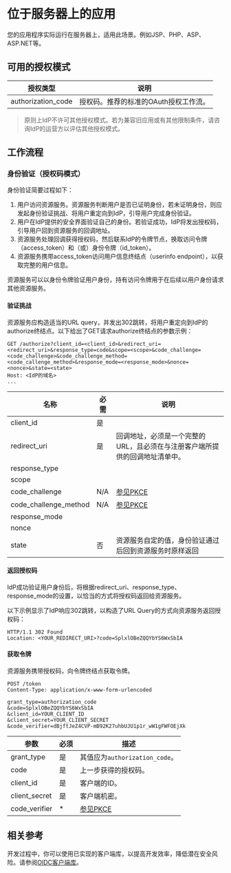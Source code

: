 # 位于服务器上的应用

您的应用程序实际运行在服务器上，适用此场景。例如JSP、PHP、ASP、ASP.NET等。

## 可用的授权模式

|授权类型|说明|
|---|---|
|authorization_code|授权码。推荐的标准的OAuth授权工作流。|

> 原则上IdP不许可其他授权模式。若为兼容旧应用或有其他限制条件，请咨询IdP的运营方以评估其他授权模式。

## 工作流程

### 身份验证（授权码模式）

身份验证简要过程如下：

1. 用户访问资源服务。资源服务判断用户是否已证明身份，若未证明身份，则应发起身份验证挑战、将用户重定向到IdP，引导用户完成身份验证。
2. 用户在IdP提供的安全界面验证自己的身份。若验证成功，IdP将发出授权码，引导用户回到资源服务的回调地址。
3. 资源服务处理回调获得授权码，然后联系IdP的令牌节点，换取访问令牌（access_token）和（或）身份令牌（id_token）。
4. 资源服务携带access_token访问用户信息终结点（userinfo endpoint），以获取完整的用户信息。

资源服务可以以身份令牌验证用户身份，持有访问令牌用于在后续以用户身份请求其他资源服务。

#### 验证挑战

资源服务应构造适当的URL query，并发出302跳转，将用户重定向到IdP的authorize终结点。以下给出了GET请求authorize终结点的参数示例：

``` HTTP
GET /authorize?client_id=<client_id>&redirect_uri=<redirect_uri>&response_type=code&scope=<scope>&code_challenge=<code_challenge>&code_challenge_method=<code_callenge_method>&response_mode=<response_mode>&nonce=<nonce>&state=<state>
Host: <IdP的域名>
...

```
|名称|必需|说明|
|---|---|---|
|client_id|是||
|redirect_uri|是|回调地址，必须是一个完整的URL，且必须在与注册客户端所提供的回调地址清单中。|
|response_type|||
|scope|||
|code_challenge|N/A|[参见PKCE](../KB/PKCE.md)|
|code_challenge_method|N/A|[参见PKCE](../KB/PKCE.md)|
|response_mode|||
|nonce|||
|state|否|资源服务自定的值，身份验证通过后回到资源服务时原样返回|

#### 返回授权码

IdP成功验证用户身份后，将根据redirect_uri、response_type、response_mode的设置，以恰当的方式将授权码返回给资源服务。

以下示例显示了IdP响应302跳转，以构造了URL Query的方式向资源服务返回授权码：

``` HTTP
HTTP/1.1 302 Found
Location: <YOUR_REDIRECT_URI>?code=SplxlOBeZQQYbYS6WxSbIA
```

#### 获取令牌

资源服务携带授权码，向令牌终结点获取令牌。

``` HTTP
POST /token
Content-Type: application/x-www-form-urlencoded

grant_type=authorization_code
&code=SplxlOBeZQQYbYS6WxSbIA
&client_id=YOUR_CLIENT_ID
&client_secret=YOUR_CLIENT_SECRET
&code_verifier=dBjftJeZ4CVP-mB92K27uhbUJU1p1r_wW1gFWFOEjXk
```
|参数|必须|描述|
|---|---|---|
|grant_type|是|其值应为`authorization_code`。|
|code|是|上一步获得的授权码。|
|client_id|是|客户端的ID。|
|client_secret|是|客户端机密。|
|code_verifier|*|[参见PKCE](../KB/PKCE.md)|

## 相关参考

开发过程中，你可以使用已实现的客户端库，以提高开发效率，降低潜在安全风险。请参阅[OIDC客户端库](../KB/OidcClientLibs.md)。